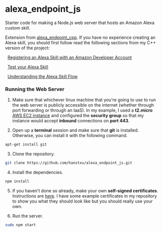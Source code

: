 # alexa_endpoint_js

Starter code for making a Node.js web server that hosts an Amazon Alexa custom
skill.

Extension from
[alexa_endpoint_cpp](https://github.com/hanstxu/alexa_endpoint_cpp). If you
have no experience creating an Alexa skill, you should first follow read the
following sections from my C++ version of the project:

&nbsp;&nbsp;[Registering an Alexa Skill with an Amazon Developer Account](https://github.com/hanstxu/alexa_endpoint_cpp#registering-an-alexa-skill-with-an-amazon-developer-account)

&nbsp;&nbsp;[Test your Alexa Skill](https://github.com/hanstxu/alexa_endpoint_cpp#test-your-alexa-skill)

&nbsp;&nbsp;[Understanding the Alexa Skill Flow](https://github.com/hanstxu/alexa_endpoint_cpp#understanding-the-alexa-skill-flow)

### Running the Web Server

1. Make sure that whichever linux machine that you're going to use to run the
web server is publicly accessible on the internet (whether through port
forwarding or through an IaaS). In my example, I used a **t2.micro** [AWS EC2
instance](https://aws.amazon.com/ec2/) and configured the **security group**
so that my instance would accept **inbound** connections on **port 443**.

2. Open up a **terminal** session and make sure that **git** is installed.
Otherwise, you can install it with the following command.
```bash
apt-get install git
```

3. Clone the repository.
```bash
git clone https://github.com/hanstxu/alexa_endpoint_js.git
```

4. Install the dependencies.
```bash
npm install
```

5. If you haven't done so already, make your own **self-signed certificates**.
Instructions are [here](https://github.com/hanstxu/alexa_endpoint_js/tree/master/certificates).
I have some example certificates in my repository to show you what they should
look like but you should really use your own.

6. Run the server.
```bash
sudo npm start
```